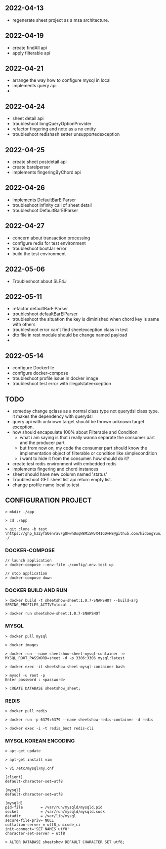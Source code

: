 ## 2022-04-13
- regenerate sheet project as a msa architecture.

## 2022-04-19
- create findAll api
- apply filterable api

## 2022-04-21
- arrange the way how to configure mysql in local
- implements query api
- 
## 2022-04-24
- sheet detail api
- troubleshoot longQueryOptionProvider
- refactor fingering and note as a no entity
- troubleshoot redishash setter unsupportedexception

## 2022-04-25
- create sheet postdetail api
- create barelperser
- implements fingeringByChord api

## 2022-04-26
- implements DefaultBarElParser
- troubleshoot infinity call of sheet detail
- troubleshoot DefaultBarElParser

## 2022-04-27
- concern about transaction processing
- configure redis for test environment
- troubleshoot bootJar error
- build the test environment

## 2022-05-06
- Troubleshoot about SLF4J

## 2022-05-11
- refactor defaultBarElParser
- troubleshoot defaultBarElParser
- troubleshoot the situation the key is diminished when chord key is same with others
- troubleshoot error can't find sheetexception class in test
- dto file in rest module should be change named payload
- 
## 2022-05-14
- configure Dockerfile
- configure docker-compose
- troubleshoot profile issue in docker image
- troubleshoot test error with illegalstateexception

## TODO
- someday change qclass as a normal class type not querydsl class type. it makes the dependency with querydsl
- query api with unknown target should be thrown unknown target exception.
- how should encapsulate 100% about Filterable and Condition
  - what i am saying is that i really wanna separate the consumer part and the producer part
  - but from now on, my code the consumer part should know the implementation object of filterable or condition like simplecondition
  - i want to hide it from the consumer. how should do it?
- create test redis environment with embedded redis
- implements fingering and chord instances
- sheet should have new column named 'status'
- Troubleshoot GET sheet list api return empty list.
- change profile name local to test

## CONFIGURATION PROJECT

```
> mkdir ./app

> cd ./app

> git clone -b test \https://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@github.com/kidongYun/sheetshow.sheet.git ./
```

### DOCKER-COMPOSE

```
// launch application
> docker-compose --env-file ./config/.env.test up

// stop application
> docker-compose down
```

### DOCKER BUILD AND RUN

```
> docker build -t sheetshow-sheet:1.0.7-SNAPSHOT --build-arg SPRING_PROFILES_ACTIVE=local .

> docker run sheetshow-sheet:1.0.7-SNAPSHOT
```

### MYSQL 

```
> docker pull mysql

> docker images

> docker run --name sheetshow-sheet-mysql-container -e MYSQL_ROOT_PASSWORD=sheet -d -p 3306:3306 mysql:latest

> docker exec -it sheetshow-sheet-mysql-container bash

> mysql -u root -p
Enter password : <password>

> CREATE DATABASE sheetshow_sheet;
```

### REDIS

```
> docker pull redis

> docker run -p 6379:6379 --name sheetshow-redis-container -d redis

> docker exec -i -t redis_boot redis-cli
```

### MYSQL KOREAN ENCODING

```
> apt-get update

> apt-get install vim

> vi /etc/mysql/my.cnf
```

```
[client]
default-character-set=utf8

[mysql]
default-character-set=utf8

[mysqld]
pid-file        = /var/run/mysqld/mysqld.pid
socket          = /var/run/mysqld/mysqld.sock
datadir         = /var/lib/mysql
secure-file-priv= NULL
collation-server = utf8_unicode_ci
init-connect='SET NAMES utf8'
character-set-server = utf8
```

```
> ALTER DATABASE sheetshow DEFAULT CHARACTER SET utf8;
```